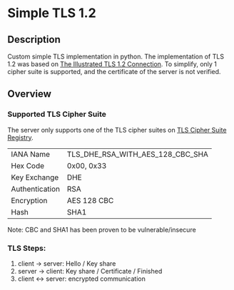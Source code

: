 # Simple TLS 1.2

## Description
Custom simple TLS implementation in python. The implementation of TLS 1.2 was based on [The Illustrated TLS 1.2 Connection](https://tls12.xargs.org/). To simplify, only 1 cipher suite is supported, and the certificate of the server is not verified.

## Overview
### Supported TLS Cipher Suite
The server only supports one of the TLS cipher suites on [TLS Cipher Suite Registry](https://www.iana.org/assignments/tls-parameters/tls-parameters.xhtml#tls-parameters-4).

|                |                                  |
|----------------|----------------------------------|
| IANA Name      | TLS_DHE_RSA_WITH_AES_128_CBC_SHA |
| Hex Code       | 0x00, 0x33                       |
| Key Exchange   | DHE                              |
| Authentication | RSA                              |
| Encryption     | AES 128 CBC                      |
| Hash           | SHA1                             |

Note: CBC and SHA1 has been proven to be vulnerable/insecure

### TLS Steps:
1. client -> server: Hello / Key share
2. server -> client: Key share / Certificate / Finished
3. client <-> server: encrypted communication
